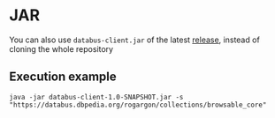 # JAR

You can also use `databus-client.jar` of the latest [release](https://github.com/dbpedia/databus-client/releases/latest), instead of cloning the whole repository

## Execution example
```
java -jar databus-client-1.0-SNAPSHOT.jar -s "https://databus.dbpedia.org/rogargon/collections/browsable_core"
```